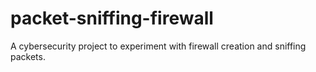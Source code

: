 # packet-sniffing-firewall
A cybersecurity project to experiment with firewall creation and sniffing packets. 
